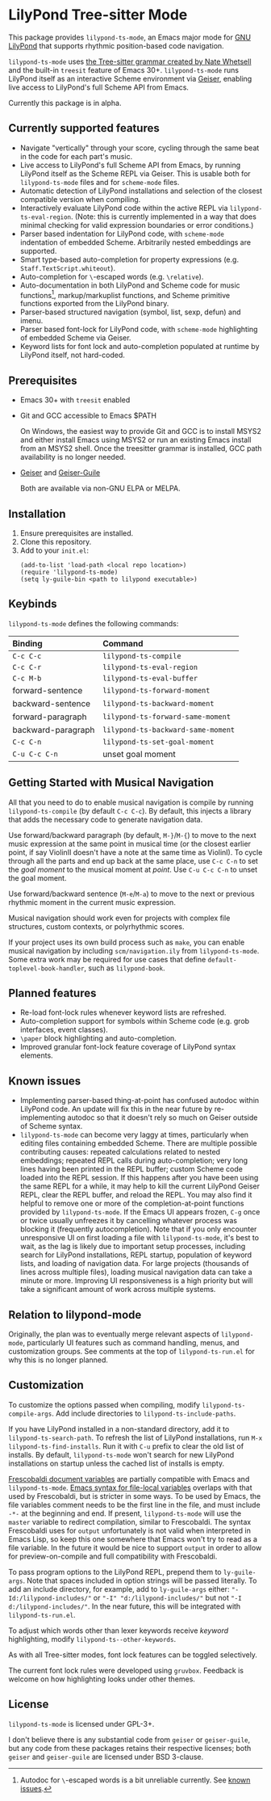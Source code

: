 # LilyPond Tree-sitter Mode
This package provides `lilypond-ts-mode`, an Emacs major mode for [GNU LilyPond](https://lilypond.org/) that supports rhythmic position-based code navigation.

`lilypond-ts-mode` uses [the Tree-sitter grammar created by Nate Whetsell](https://github.com/nwhetsell/tree-sitter-lilypond/) and the built-in `treesit` feature of Emacs 30+. `lilypond-ts-mode` runs LilyPond itself as an interactive Scheme environment via [Geiser](https://www.nongnu.org/geiser/), enabling live access to LilyPond's full Scheme API from Emacs.

Currently this package is in alpha.

## Currently supported features
* Navigate "vertically" through your score, cycling through the same beat in the code for each part's music.
* Live access to LilyPond's full Scheme API from Emacs, by running LilyPond itself as the Scheme REPL via Geiser. This is usable both for `lilypond-ts-mode` files and for `scheme-mode` files.
* Automatic detection of LilyPond installations and selection of the closest compatible version when compiling.
* Interactively evaluate LilyPond code within the active REPL via `lilypond-ts-eval-region`. (Note: this is currently implemented in a way that does minimal checking for valid expression boundaries or error conditions.)
* Parser based indentation for LilyPond code, with `scheme-mode` indentation of embedded Scheme. Arbitrarily nested embeddings are supported.
* Smart type-based auto-completion for property expressions (e.g. `Staff.TextScript.whiteout`).
* Auto-completion for `\`-escaped words (e.g. `\relative`).
* Auto-documentation in both LilyPond and Scheme code for music functions[^1], markup/markuplist functions, and Scheme primitive functions exported from the LilyPond binary.
* Parser-based structured navigation (symbol, list, sexp, defun) and imenu.
* Parser based font-lock for LilyPond code, with `scheme-mode` highlighting of embedded Scheme via Geiser.
* Keyword lists for font lock and auto-completion populated at runtime by LilyPond itself, not hard-coded.

[^1]: Autodoc for `\`-escaped words is a bit unreliable currently. See [known issues](#known-issues).

## Prerequisites
* Emacs 30+ with `treesit` enabled
* Git and GCC accessible to Emacs $PATH

  On Windows, the easiest way to provide Git and GCC is to install MSYS2 and either install Emacs using MSYS2 or run an existing Emacs install from an MSYS2 shell. Once the treesitter grammar is installed, GCC path availability is no longer needed.

* [Geiser](https://gitlab.com/emacs-geiser/geiser) and [Geiser-Guile](https://gitlab.com/emacs-geiser/guile)

  Both are available via non-GNU ELPA or MELPA.

## Installation
1. Ensure prerequisites are installed.
2. Clone this repository.
3. Add to your `init.el`:
   ```
   (add-to-list 'load-path <local repo location>)
   (require 'lilypond-ts-mode)
   (setq ly-guile-bin <path to lilypond executable>)
   ```
## Keybinds
`lilypond-ts-mode` defines the following commands:

| Binding | Command |
|:--|:--|
| `C-c C-c` | `lilypond-ts-compile` |
| `C-c C-r` | `lilypond-ts-eval-region` |
| `C-c M-b` | `lilypond-ts-eval-buffer` |
| forward-sentence | `lilypond-ts-forward-moment` |
| backward-sentence | `lilypond-ts-backward-moment` |
| forward-paragraph | `lilypond-ts-forward-same-moment` |
| backward-paragraph | `lilypond-ts-backward-same-moment` |
| `C-c C-n` | `lilypond-ts-set-goal-moment` |
| `C-u C-c C-n` | unset goal moment |

## Getting Started with Musical Navigation
All that you need to do to enable musical navigation is compile by running `lilypond-ts-compile` (by default `C-c C-c`). By default, this injects a library that adds the necessary code to generate navigation data.

Use forward/backward paragraph (by default, `M-}`/`M-{`) to move to the next music expression at the same point in musical time (or the closest earlier point, if say ViolinII doesn't have a note at the same time as ViolinI). To cycle through all the parts and end up back at the same place, use `C-c C-n` to set the *goal moment* to the musical moment at *point*. Use `C-u C-c C-n` to unset the goal moment.

Use forward/backward sentence (`M-e`/`M-a`) to move to the next or previous rhythmic moment in the current music expression.

Musical navigation should work even for projects with complex file structures, custom contexts, or polyrhythmic scores.

If your project uses its own build process such as `make`, you can enable musical navigation by including `scm/navigation.ily` from `lilypond-ts-mode`. Some extra work may be required for use cases that define `default-toplevel-book-handler`, such as `lilypond-book`.

## Planned features
* Re-load font-lock rules whenever keyword lists are refreshed.
* Auto-completion support for symbols within Scheme code (e.g. grob interfaces, event classes).
* `\paper` block highlighting and auto-completion.
* Improved granular font-lock feature coverage of LilyPond syntax elements.

## Known issues
* Implementing parser-based thing-at-point has confused autodoc within LilyPond code. An update will fix this in the near future by re-implementing autodoc so that it doesn't rely so much on Geiser outside of Scheme syntax.
* `lilypond-ts-mode` can become very laggy at times, particularly when editing files containing embedded Scheme. There are multiple possible contributing causes: repeated calculations related to nested embeddings; repeated REPL calls during auto-completion; very long lines having been printed in the REPL buffer; custom Scheme code loaded into the REPL session. If this happens after you have been using the same REPL for a while, it may help to kill the current LilyPond Geiser REPL, clear the REPL buffer, and reload the REPL. You may also find it helpful to remove one or more of the completion-at-point functions provided by `lilypond-ts-mode`. If the Emacs UI appears frozen, `C-g` once or twice usually unfreezes it by cancelling whatever process was blocking it (frequently autocompletion). Note that if you only encounter unresponsive UI on first loading a file with `lilypond-ts-mode`, it's best to wait, as the lag is likely due to important setup processes, including search for LilyPond installations, REPL startup, population of keyword lists, and loading of navigation data. For large projects (thousands of lines across multiple files), loading musical navigation data can take a minute or more. Improving UI responsiveness is a high priority but will take a significant amount of work across multiple systems.

## Relation to lilypond-mode
Originally, the plan was to eventually merge relevant aspects of `lilypond-mode`, particularly UI features such as command handling, menus, and customization groups. See comments at the top of `lilypond-ts-run.el` for why this is no longer planned.

## Customization
To customize the options passed when compiling, modify `lilypond-ts-compile-args`. Add include directories to `lilypond-ts-include-paths`.

If you have LilyPond installed in a non-standard directory, add it to `lilypond-ts-search-path`. To refresh the list of LilyPond installations, run `M-x lilypond-ts-find-installs`. Run it with `C-u` prefix to clear the old list of installs. By default, `lilypond-ts-mode` won't search for new LilyPond installations on startup unless the cached list of installs is empty.

[Frescobaldi document variables](https://www.frescobaldi.org/uguide#help_document_variables) are partially compatible with Emacs and `lilypond-ts-mode`. [Emacs syntax for file-local variables](https://www.gnu.org/software/emacs/manual/html_node/emacs/Specifying-File-Variables.html) overlaps with that used by Frescobaldi, but is stricter in some ways. To be used by Emacs, the file variables comment needs to be the first line in the file, and must include `-*-` at the beginning and end. If present, `lilypond-ts-mode` will use the `master` variable to redirect compilation, similar to Frescobaldi. The syntax Frescobaldi uses for `output` unfortunately is not valid when interpreted in Emacs Lisp, so keep this one somewhere that Emacs won't try to read as a file variable. In the future it would be nice to support `output` in order to allow for preview-on-compile and full compatibility with Frescobaldi.

To pass program options to the LilyPond REPL, prepend them to `ly-guile-args`. Note that spaces included in option strings will be passed literally. To add an include directory, for example, add to `ly-guile-args` either: `"-Id:/lilypond-includes/"` or `"-I" "d:/lilypond-includes/"` but not `"-I d:/lilypond-includes/"`. In the near future, this will be integrated with `lilypond-ts-run.el`.

To adjust which words other than lexer keywords receive *keyword* highlighting, modify `lilypond-ts--other-keywords`.

As with all Tree-sitter modes, font lock features can be toggled selectively.

The current font lock rules were developed using `gruvbox`. Feedback is welcome on how highlighting looks under other themes.

## License
`lilypond-ts-mode` is licensed under GPL-3+.

I don't believe there is any substantial code from `geiser` or `geiser-guile`, but any code from these packages retains their respective licenses; both `geiser` and `geiser-guile` are licensed under BSD 3-clause.
